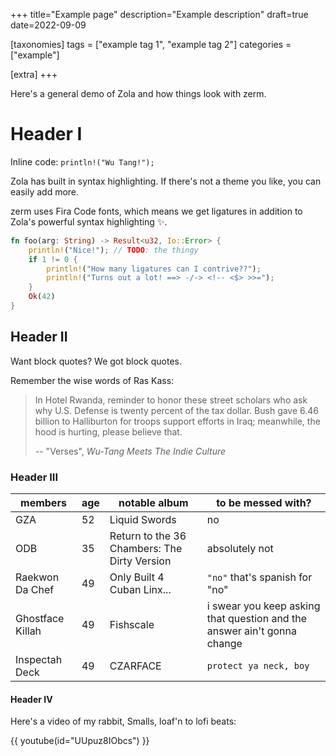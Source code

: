 +++
title="Example page"
description="Example description"
draft=true
date=2022-09-09

[taxonomies]
tags = ["example tag 1", "example tag 2"]
categories = ["example"]

[extra]
+++

Here's a general demo of Zola and how things look with zerm.

# Header I

Inline code: `println!("Wu Tang!");`

Zola has built in syntax highlighting. If there's not a theme you like, you can
easily add more.

zerm uses Fira Code fonts, which means we get ligatures in addition to
Zola's powerful syntax highlighting ✨.

```rs
fn foo(arg: String) -> Result<u32, Io::Error> {
    println!("Nice!"); // TODO: the thingy
    if 1 != 0 {
        println!("How many ligatures can I contrive??");
        println!("Turns out a lot! ==> -/-> <!-- <$> >>=");
    }
    Ok(42)
}
```

## Header II

Want block quotes? We got block quotes.

Remember the wise words of Ras Kass:

> In Hotel Rwanda, reminder to honor these street scholars who ask why
U.S. Defense is twenty percent of the tax dollar. Bush gave 6.46 billion to
Halliburton for troops support efforts in Iraq; meanwhile, the hood is hurting,
please believe that.
> 
> -- "Verses", _Wu-Tang Meets The Indie Culture_

### Header III

| members          | age | notable album                                | to be messed with?                                                      |
|------------------|-----|----------------------------------------------|-------------------------------------------------------------------------|
| GZA              | 52  | Liquid Swords                                | no                                                                      |
| ODB              | 35  | Return to the 36 Chambers: The Dirty Version | absolutely not                                                          |
| Raekwon Da Chef  | 49  | Only Built 4 Cuban Linx...                   | `"no"`  that's spanish for "no"                                         |
| Ghostface Killah | 49  | Fishscale                                    | i swear you keep asking that question and the answer ain't gonna change |
| Inspectah Deck   | 49  | CZARFACE                                     | `protect ya neck, boy`                                                  |


#### Header IV

Here's a video of my rabbit, Smalls, loaf'n to lofi beats:

{{ youtube(id="UUpuz8IObcs") }}

